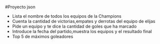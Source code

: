 #Proyecto json
- Lista el nombre de todos los equipos de la Champions
- Cuenta la cantidad de victorias,empates y derrotas del equipo de elijas
- Pide un equipo y te dice la cantidad de goles que ha marcado
- Introduce la fecha del partido,muestra los equipos y el resultado final
- Top 5 de máximos goleadores
